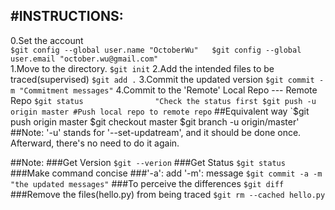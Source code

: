 #INSTRUCTIONS:
-------------------------------------------------------
0.Set the account  
`$git config --global user.name "OctoberWu"  
$git config --global user.email "october.wu@gmail.com"`  
1.Move to the directory.
`$git init`
2.Add the intended files to be traced(supervised)
`$git add .`
3.Commit the updated version
`$git commit -m "Commitment messages"`
4.Commit to the 'Remote'
Local Repo --- Remote Repo
`$git status                "Check the status first
$git push -u origin master #Push local repo to remote repo`
##Equivalent way
`$git push origin master
$git checkout master
$git branch -u origin/master'
##Note:
'-u' stands for '--set-updatream', and it should be done once.
Afterward, there's no need to do it again.


##Note:
###Get Version
`$git --verion`
###Get Status
`$git status`
###Make command concise
###'-a': add   '-m': message
`$git commit -a -m "the updated messages"`
###To perceive the differences
`$git diff`
###Remove the files(hello.py) from being traced
`$git rm --cached hello.py`

